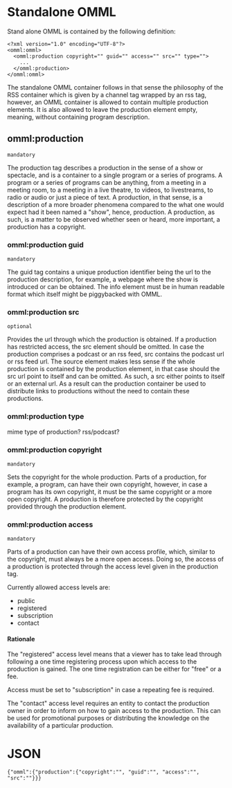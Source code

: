 # Standalone OMML

Stand alone OMML is contained by the following definition:

```
<?xml version="1.0" encoding="UTF-8"?>
<omml:omml>
  <omml:production copyright="" guid="" access="" src="" type="">
    ...
  </omml:production>
</omml:omml>
```

The standalone OMML container follows in that sense the philosophy of the RSS container which is given by a channel tag wrapped by an rss tag, however, an OMML container is allowed to contain multiple production elements.
It is also allowed to leave the production element empty, meaning, without containing program description.

## omml:production
```mandatory```

The production tag describes a production in the sense of a show or spectacle, and is a container to a single program or a series of programs. A program or a series of programs can be anything, from a meeting in a meeting room, to a meeting in a live theatre, to videos, to livestreams, to radio or audio or just a piece of text. A production, in that sense, is a description of a more broader phenomena compared to the what one would expect had it been named a "show", hence, production. A production, as such, is a matter to be observed whether seen or heard, more important, a production has a copyright.

### omml:production guid
```mandatory```

The guid tag contains a unique production identifier being the url to the production description, for example, a webpage where the show is introduced or can be obtained. The info element must be in human readable format which itself might be piggybacked with OMML.

### omml:production src
```optional```

Provides the url through which the production is obtained. If a production has restricted access, the src element should be omitted. In case the production comprises a podcast or an rss feed, src contains the podcast url or rss feed url. The source element makes less sense if the whole production is contained by the production element, in that case should the src url point to itself and can be omitted. As such, a src either points to itself or an external url. As a result can the production container be used to distribute links to productions without the need to contain these productions.

### omml:production type

mime type of production? rss/podcast?

### omml:production copyright
```mandatory```

Sets the copyright for the whole production. Parts of a production, for example, a program, can have their own copyright, however, in case a program has its own copyright, it must be the same copyright or a more open copyright. A production is therefore protected by the copyright provided through the production element. 

### omml:production access
```mandatory```

Parts of a production can have their own access profile, which, similar to the copyright, must always be a more open access. Doing so, the access of a production is protected through the access level given in the production tag.

Currently allowed access levels are:
- public
- registered
- subscription
- contact

#### Rationale
The "registered" access level means that a viewer has to take lead through following a one time registering process upon which access to the production is gained. The one time registration can be either for "free" or a fee. 

Access must be set to "subscription" in case a repeating fee is required.

The "contact" access level requires an entity to contact the production owner in order to inform on how to gain access to the production. This can be used for promotional purposes or distributing the knowledge on the availability of a particular production.


# JSON

```
{"omml":{"production":{"copyright":"", "guid":"", "access":"", "src":""}}}
```
